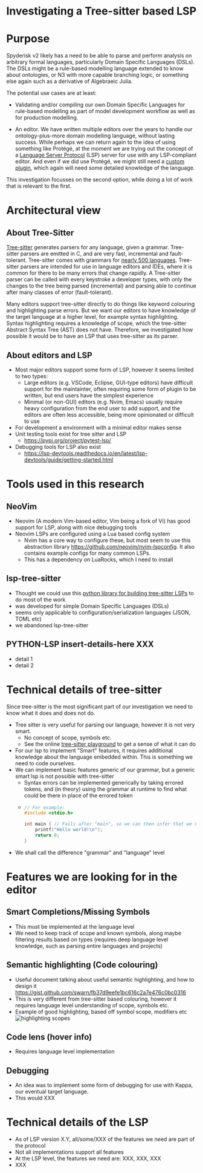 # Investigating a Tree-sitter based LSP

# Purpose

Spyderisk v2 likely has a need to be able to parse and perform analysis on arbitrary formal languages, particularly Domain
Specific Languages (DSLs). The DSLs might be a rule-based modelling language extended to know about ontologies, or N3 with more
capable branching logic, or something else again such as a derivative of Algebraeic Julia.

The potential use cases are at least:

* Validating and/or compiling our own Domain Specific Languages for rule-based modelling as part of model development
  workflow as well as for production modelling.

* An editor. We have written multiple editors over the years to handle our ontology-plus-more domain modelling language, 
  without lasting success. While perhaps we can return again to the idea of using something like Protégé, at the moment we are trying 
  out the concept of a [Language Server Protocol](https://microsoft.github.io/language-server-protocol/) (LSP) server for use with
  any LSP-compliant editor. And even if we did use Protégé, we might still need a
  [custom plugin](https://protegewiki.stanford.edu/wiki/Protege_Plugin_Library), which again will need
  some detailed knowledge of the language.

This investigation focusses on the second option, while doing a lot of work that is relevant to the first.

# Architectural view

## About Tree-Sitter

[Tree-sitter](https://tree-sitter.github.io/tree-sitter/) generates parsers for any language, given a grammar. Tree-sitter
parsers are emitted in C, and are very fast, incremental and fault-tolerant. Tree-sitter comes with grammars for [nearly 500
languages](https://github.com/tree-sitter/tree-sitter/wiki/List-of-parsers). Tree-sitter parsers are intended for use in
language editors and IDEs, where it is common for there to be many errors that change rapidly. A Tree-sitter parser can be 
called with every keystroke a developer types, with only the changes to the tree being parsed (incremental) and parsing
able to continue after many classes of error (fault-tolerant).

Many editors support tree-sitter directly to do things like keyword colouring and highlighting parse errors. But we want our
editors to have knowledge of the target language at a higher level, for example syntax highlighting. Syntax highlighting
requires a knowledge of scope, which the tree-sitter Abstract Syntax Tree (AST) does not have. Therefore, we investigated how
possible it would be to have an LSP that uses tree-sitter as its parser.

## About editors and LSP

- Most major editors support some form of LSP, however it seems limited to two types:
  - Large editors (e.g. VSCode, Eclipse, GUI-type editors) have difficult support for the maintainter, often requiring some form of plugin to be written, but end users have the simplest experience
  - Minimal (or non-GUI) editors (e.g. Nvim, Emacs) usually require heavy configuration from the end user to add support, and the editors are often less accessible, being more opinionated or difficult to use
- For development a environment with a minimal editor makes sense
- Unit testing tools exist for tree sitter and LSP
  - <https://pypi.org/project/pytest-lsp/>
- Debugging tools for LSP also exist
  - <https://lsp-devtools.readthedocs.io/en/latest/lsp-devtools/guide/getting-started.html>

# Tools used in this research

## NeoVim

- Neovim (A modern Vim-based editor, Vim being a fork of Vi) has good support for LSP, along with nice debugging tools
- Neovim LSPs are configured using a Lua based config system
  - Nvim has a core way to configure these, but most seem to use this abstraction library <https://github.com/neovim/nvim-lspconfig>. It also contains example configs for many common LSPs.
  - This has a dependency on LuaRocks, which I need to install

## lsp-tree-sitter
- Thought we could use this
[python library for building tree-sitter LSPs](https://lsp-tree-sitter.readthedocs.io/en/latest/)
to do most of the work
- was developed for simple Domain Specific Languages (DSLs)
- seems only applicable to configuration/serialization languages (JSON, TOML etc)
- we abandoned lsp-tree-sitter

## PYTHON-LSP insert-details-here XXX

- detail 1
- detail 2

# Technical details of tree-sitter

Since tree-sitter is the most significant part of our investigation we need to know what it does and does not do.

- Tree sitter is very useful for parsing our language, however it is not very smart.
  - No concept of scope, symbols etc.
  - See the online [tree-sitter playground](https://tree-sitter.github.io/tree-sitter/playground) to get a sense of what it can do
- For our lsp to implement "Smart" features, it requires additional knowledge about the language embedded within. This is
  something we need to code ourselves.
- We can implement basic features generic of our grammar, but a generic smart lsp is not possible with tree-sitter
  - Syntax errors can be implemented generically by taking errored tokens, and (in theory) using the grammar at runtime to find what could be there in place of the errored token
  - ```c
    // For example:
    #include <stdio.h>

    int main { // Fails after "main", so we can then infer that we need parenthesis and arguments afterwards
        printf("Hello world!\n");
        return 0;
    }
    ```
- We shall call the difference "grammar" and "language" level

# Features we are looking for in the editor

## Smart Completions/Missing Symbols
- This must be implemented at the language level
- We need to keep track of scope and known symbols, along maybe filtering results based on types (requires deep language level knowledge, such as parsing entire languages and projects)

## Semantic highlighting (Code colouring)

- Useful document talking about useful semantic highlighting, and how to design it <https://gist.github.com/swarn/fb37d9eefe1bc616c2a7e476c0bc0316>
- This is very different from tree-sitter based colouring, however it requires language level understanding of scope, symbols etc.
- Example of good highlighting, based off symbol scope, modifiers etc
  ![highlighting scopes](https://i.imgur.com/Gp1l2ZZ.png)

## Code lens (hover info)

- Requires language level implementation

## Debugging

- An idea was to implement some form of debugging for use with Kappa, our eventual target language.
- This would XXX

# Technical details of the LSP

- As of LSP version X.Y, all/some/XXX of the features we need are part of the protocol
- Not all implementations support all features
- At the LSP level, the features we need are: XXX, XXX, XXX
- XXX



